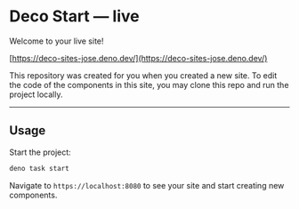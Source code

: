 # Deco Start — live 

Welcome to your live site!

[https://deco-sites-jose.deno.dev/](https://deco-sites-jose.deno.dev/)

This repository was created for you when you created a new site. To edit the
code of the components in this site, you may clone this repo and run the project
locally.

---

## Usage

Start the project:

```sh
deno task start
```

Navigate to `https://localhost:8080` to see your site and start creating new
components.
